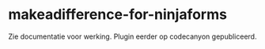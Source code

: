 # makeadifference-for-ninjaforms

Zie documentatie voor werking. Plugin eerder op codecanyon gepubliceerd. 
